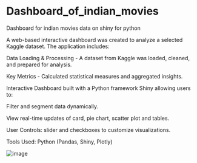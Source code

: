 # Dashboard_of_indian_movies
Dashboard for indian movies data on shiny for python

A web-based interactive dashboard was created to analyze a selected Kaggle dataset. The application includes:

Data Loading & Processing - A dataset from Kaggle was loaded, cleaned, and prepared for analysis.

Key Metrics - Calculated statistical measures and aggregated insights.

Interactive Dashboard built with a Python framework Shiny allowing users to:

Filter and segment data dynamically.

View real-time updates of card, pie chart, scatter plot and tables.

User Controls: slider and checkboxes to customize visualizations.

Tools Used: Python (Pandas, Shiny, Plotly)

![image](https://github.com/user-attachments/assets/e3da8ed9-83e1-4092-a92b-01334e3f8b6e)



